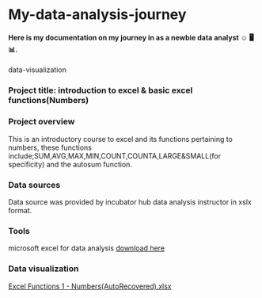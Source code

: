 # My-data-analysis-journey

#### Here is my documentation on my journey in as a newbie data analyst ☺ 🖥 📊.

data-visualization

### Project title: introduction to excel & basic excel functions(Numbers)

### Project overview
This is an introductory course to excel and its functions pertaining to numbers,
these functions include;SUM,AVG,MAX,MIN,COUNT,COUNTA,LARGE&SMALL(for specificity) and the autosum function.

### Data sources

Data source was provided by incubator hub data analysis instructor in xslx format.

### Tools 
microsoft excel for data analysis [download here](https://www.microsoft.com)

### Data visualization

[Excel Functions 1 - Numbers(AutoRecovered).xlsx](https://github.com/user-attachments/files/17398537/Excel.Functions.1.-.Numbers.AutoRecovered.xlsx)
